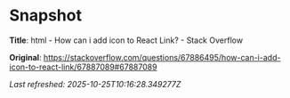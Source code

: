 # Snapshot

**Title**: html - How can i add icon to React Link? - Stack Overflow

**Original**: <https://stackoverflow.com/questions/67886495/how-can-i-add-icon-to-react-link/67887089#67887089>

_Last refreshed: 2025-10-25T10:16:28.349277Z_
